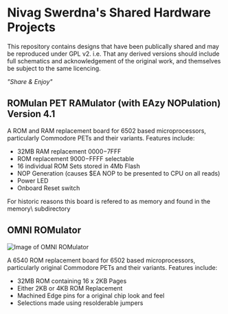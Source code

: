 # Nivag Swerdna's Shared Hardware Projects
This repository contains designs that have been publically shared and may be reproduced under GPL v2. i.e. That any derived versions should include full schematics and acknowledgement of the original work, and themselves be subject to the same licencing.

_"Share & Enjoy"_ 
## ROMulan PET RAMulator (with EAzy NOPulation) Version 4.1

A ROM and RAM replacement board for 6502 based microprocessors, particularly Commodore PETs and their variants.
Features include:
* 32MB RAM replacement $0000-$7FFF
* ROM replacement $9000-$FFFF selectable
* 16 individual ROM Sets stored in 4Mb Flash
* NOP Generation (causes $EA NOP to be presented to CPU on all reads)
* Power LED
* Onboard Reset switch
 
 For historic reasons this board is refered to as memory and found in the memory\ subdirectory
     
## OMNI ROMulator

![Image of OMNI ROMulator](https://github.com/GavinAndrews/hardware/images/OMNI_ROM.JPG)

A 6540 ROM replacement board for 6502 based microprocessors, particularly original Commodore PETs and their variants.
Features include:
* 32MB ROM containing 16 x 2KB Pages
* Either 2KB or 4KB ROM Replacement
* Machined Edge pins for a original chip look and feel
* Selections made using resolderable jumpers
 

     



